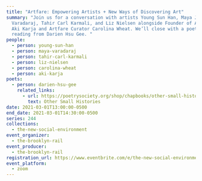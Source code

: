 ```yaml
---
title: "Artfare: Empowering Artists + New Ways of Discovering Art"
summary: "Join us for a conversation with artists Young Sun Han, Maya Jay
  Varadaraj, Tahir Carl Karmali, and Liz Nielsen alongside Founder of Artfare
  Aki Karja and Artfare Curator Carolina Wheat. We’ll close with a poetry
  reading from Darien Hsu Gee. "
people:
  - person: young-sun-han
  - person: maya-varadaraj
  - person: tahir-carl-karmali
  - person: liz-nielsen
  - person: carolina-wheat
  - person: aki-karja
poets:
  - person: darien-hsu-gee
    related_links:
      - url: https://poetrysociety.org/shop/chapbooks/other-small-histories
        text: Other Small Histories
date: 2021-03-01T13:00:00-0500
end_date: 2021-03-01T14:30:00-0500
series: 244
collections:
  - the-new-social-environment
event_organizer:
  - the-brooklyn-rail
event_producer:
  - the-brooklyn-rail
registration_url: https://www.eventbrite.com/e/the-new-social-environment-244-artfare-tickets-143325984879
event_platform:
  - zoom
---
```


